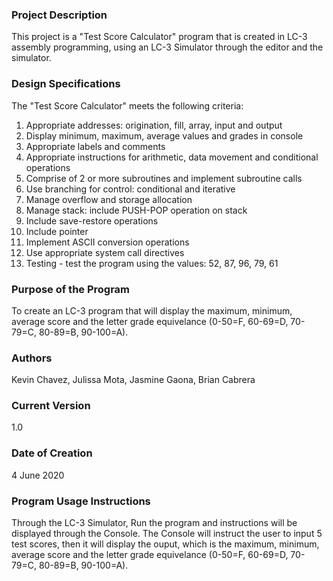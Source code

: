 ### Project Description
This project is a "Test Score Calculator" program that is created in LC-3 assembly programming, using an LC-3 Simulator through the editor and the simulator.

### Design Specifications
The "Test Score Calculator" meets the following criteria:
1. Appropriate addresses: origination, fill, array, input and output
2. Display minimum, maximum, average values and grades in console
3. Appropriate labels and comments
4. Appropriate instructions for arithmetic, data movement and conditional operations
5. Comprise of 2 or more subroutines and implement subroutine calls
6. Use branching for control: conditional and iterative
7. Manage overflow and storage allocation
8. Manage stack: include PUSH-POP operation on stack
9. Include save-restore operations
10. Include pointer
11. Implement ASCII conversion operations
12. Use appropriate system call directives
13. Testing - test the program using the values: 52, 87, 96, 79, 61

### Purpose of the Program
To create an LC-3 program that will display the maximum, minimum, average score and the letter grade equivelance (0-50=F, 60-69=D, 70-79=C, 80-89=B, 90-100=A).

### Authors
Kevin Chavez, Julissa Mota, Jasmine Gaona, Brian Cabrera

### Current Version
1.0

### Date of Creation
4 June 2020

### Program Usage Instructions
Through the LC-3 Simulator, Run the program and instructions will be displayed through the Console. The Console will instruct the user to input 5 test scores, then it will display the ouput, which is the maximum, minimum, average score and the letter grade equivelance (0-50=F, 60-69=D, 70-79=C, 80-89=B, 90-100=A).
